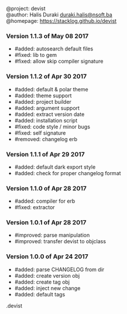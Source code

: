 @project: devist  
@author: Halis Duraki <duraki.halis@nsoft.ba>  
@homepage: https://stacklog.github.io/devist 

### Version 1.1.3 of May 08 2017
+ #added: autosearch default files
+ #fixed: lib to gem
+ #fixed: allow skip compiler signature

### Version 1.1.2 of Apr 30 2017
+ #added: default & polar theme
+ #added: theme support
+ #added: project builder
+ #added: argument support
+ #added: extract version date
+ #added: installation script
+ #fixed: code style / minor bugs
+ #fixed: self signature
+ #removed: changelog erb

### Version 1.1.1 of Apr 29 2017
+ #added: default dark export style
+ #added: check for proper changelog format

### Version 1.1.0 of Apr 28 2017
+ #added: compiler for erb
+ #fixed: extractor

### Version 1.0.1 of Apr 28 2017
+ #improved: parse manipulation 
+ #improved: transfer devist to objclass

### Version 1.0.0 of Apr 24 2017
+ #added: parse CHANGELOG from dir 
+ #added: create version obj
+ #added: create tag obj
+ #added: inject new change 
+ #added: default tags

.devist
